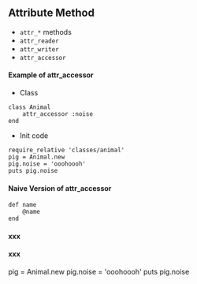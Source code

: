 ## Attribute Method

* `attr_*` methods
* `attr_reader`
* `attr_writer`
* `attr_accessor`

#### Example of attr_accessor

* Class 

```
class Animal 
    attr_accessor :noise
end
```

* Init code

```
require_relative 'classes/animal'
pig = Animal.new
pig.noise = 'ooohoooh'
puts pig.noise

```

#### Naive Version of attr_accessor

```
def name
    @name 
end 
```

#### xxx
#### xxx



pig = Animal.new
pig.noise = 'ooohoooh'
puts pig.noise
```
